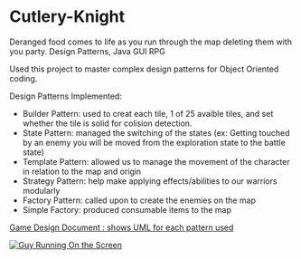 # Cutlery-Knight
Deranged food comes to life as you run through the map deleting them with you party. Design Patterns, Java GUI RPG 

Used this project to master complex design patterns for Object Oriented coding.

Design Patterns Implemented:
* Builder Pattern: used to creat each tile, 1 of 25 avaible tiles, and set whether the tile is solid for colision detection. 
* State Pattern: managed the switching of the states (ex: Getting touched by an enemy you will be moved from the exploration state to the battle state)
* Template Pattern: allowed us to manage the movement of the character in relation to the map and origin
* Strategy Pattern: help make applying effects/abilities to our warriors modularly
* Factory Pattern: called upon to create the enemies on the map
* Simple Factory: produced consumable items to the map

[Game Design Document : shows UML for each pattern used](https://docs.google.com/presentation/d/16co299Hjm18dZ1U30dv3DpUIRJLvUhiAtxZgK7YrIJ8/edit?usp=sharing)

[![Guy Running On the Screen](http://i.giphy.com/UCkUeSU9A53VK.gif)](http://i.giphy.com/UCkUeSU9A53VK.gif)
